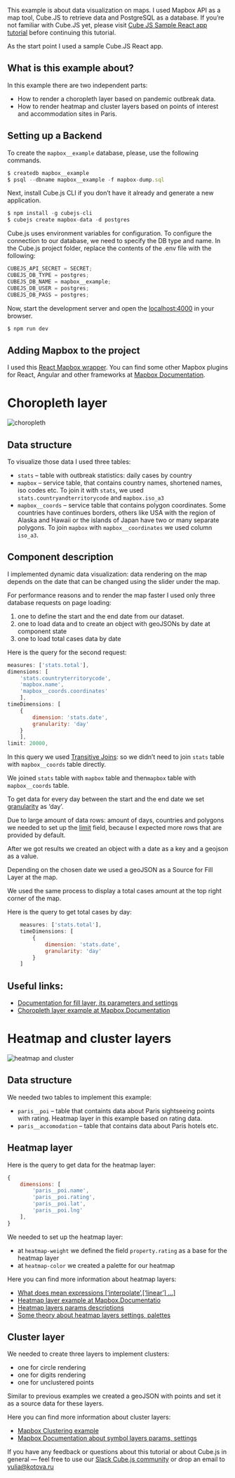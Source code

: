This example is about data visualization on maps. I used Mapbox API as a map tool, Cube.JS to retrieve data and PostgreSQL as a database. If you’re not familiar with Cube.JS yet, please visit [Cube JS Sample React app tutorial](https://cube.dev/blog/cubejs-open-source-dashboard-framework-ultimate-guide/) before continuing this tutorial.

As the start point I used a sample Cube.JS React app.

## What is this example about?

In this example there are two independent parts:

- How to render a choropleth layer based on pandemic outbreak data.
- How to render heatmap and cluster layers based on points of interest and accommodation sites in Paris.

## Setting up a Backend

To create the `mapbox__example` database, please, use the following commands.

```javascript
$ createdb mapbox__example
$ psql --dbname mapbox__example -f mapbox-dump.sql
```

Next, install Cube.js CLI if you don’t have it already and generate a new application.

```javascript
$ npm install -g cubejs-cli
$ cubejs create mapbox-data -d postgres
```

Cube.js uses environment variables for configuration. To configure the connection to our database, we need to specify the DB type and name. In the Cube.js project folder, replace the contents of the .env file with the following:

```javascript
CUBEJS_API_SECRET = SECRET;
CUBEJS_DB_TYPE = postgres;
CUBEJS_DB_NAME = mapbox__example;
CUBEJS_DB_USER = postgres;
CUBEJS_DB_PASS = postgres;
```

Now, start the development server and open the [localhost:4000](https://localhost:4000/) in your browser.

```javascript
$ npm run dev
```

## Adding Mapbox to the project

I used this [React Mapbox wrapper](http://visgl.github.io/react-map-gl/). You can find some other Mapbox plugins for React, Angular and other frameworks at [Mapbox Documentation](https://docs.mapbox.com/mapbox-gl-js/plugins/).

# Choropleth layer

![choropleth](choropleth.jpg)

## Data structure

To visualize those data I used three tables:

- `stats` – table with outbreak statistics: daily cases by country
- `mapbox` – service table, that contains country names, shortened names, iso codes etc. To join it with `stats`, we used `stats.countryandterritorycode` and `mapbox.iso_a3`
- `mapbox__coords` – service table that contains polygon coordinates. Some countries have continues borders, others like USA with the region of Alaska and Hawaii or the islands of Japan have two or many separate polygons. To join `mapbox` with `mapbox__coordinates` we used column `iso_a3`.

## Component description

I implemented dynamic data visualization: data rendering on the map depends on the date that can be changed using the slider under the map.

For performance reasons and to render the map faster I used only three database requests on page loading:

1. one to define the start and the end date from our dataset.
2. one to load data and to create an object with geoJSONs by date at component state
3. one to load total cases data by date

Here is the query for the second request:

```javascript
measures: ['stats.total'],
dimensions: [
    'stats.countryterritorycode',
    'mapbox.name',
    'mapbox__coords.coordinates'
    ],
timeDimensions: [
    {
        dimension: 'stats.date',
        granularity: 'day'
    }
    ],
limit: 20000,
```

In this query we used [Transitive Joins](https://cube.dev/docs/joins#transitive-joins): so we didn’t need to join `stats` table with `mapbox__coords` table directly.

We joined `stats` table with `mapbox` table and then`mapbox` table with `mapbox__coords` table.

To get data for every day between the start and the end date we set [granularity](https://cube.dev/docs/query-format#time-dimensions-format) as ‘day’.

Due to large amount of data rows: amount of days, countries and polygons we needed to set up the [limit](https://cube.dev/docs/query-format#query-properties) field, because I expected more rows that are provided by default.

After we got results we created an object with a date as a key and a geojson as a value.

Depending on the chosen date we used a geoJSON as a Source for Fill Layer at the map.

We used the same process to display a total cases amount at the top right corner of the map.

Here is the query to get total cases by day:

```javascript
    measures: ['stats.total'],
    timeDimensions: [
        {
            dimension: 'stats.date',
            granularity: 'day'
        }
    ]
```

## Useful links:

- [Documentation for fill layer, its parameters and settings ](https://docs.mapbox.com/mapbox-gl-js/style-spec/layers/#fill)
- [Choropleth layer example at Mapbox.Documentation](https://docs.mapbox.com/mapbox-gl-js/example/updating-choropleth/)

# Heatmap and cluster layers

![heatmap and cluster](heatmap.jpg)

## Data structure

We needed two tables to implement this example:

- `paris__poi` – table that containts data about Paris sightseeing points with rating. Heatmap layer in this example based on rating data.
- `paris__accomodation` – table that contains data about Paris hotels etc.

## Heatmap layer

Here is the query to get data for the heatmap layer:

```javascript
{
    dimensions: [
        'paris__poi.name',
        'paris__poi.rating',
        'paris__poi.lat',
        'paris__poi.lng'
    ],
}
```

We needed to set up the heatmap layer:

- at `heatmap-weight` we defined the field `property.rating` as a base for the heatmap layer
- at `heatmap-color` we created a palette for our heatmap

Here you can find more information about heatmap layers:

- [What does mean expressions [‘interpolate’,[‘linear’] …]](https://docs.mapbox.com/mapbox-gl-js/style-spec/expressions/)
- [Heatmap layer example at Mapbox.Documentatio](https://docs.mapbox.com/help/tutorials/make-a-heatmap-with-mapbox-gl-js/)
- [Heatmap layers params descriptions](https://docs.mapbox.com/mapbox-gl-js/style-spec/layers/#heatmap)
- [Some theory about heatmap layers settings, palettes](https://blog.mapbox.com/introducing-heatmaps-in-mapbox-gl-js-71355ada9e6c)

## Cluster layer

We needed to create three layers to implement clusters:

- one for circle rendering
- one for digits rendering
- one for unclustered points

Similar to previous examples we created a geoJSON with points and set it as a source data for these layers.

Here you can find more information about cluster layers:

- [Mapbox Clustering example](https://docs.mapbox.com/mapbox-gl-js/example/cluster/)
- [Mapbox Documentation about symbol layers params, settings](https://docs.mapbox.com/mapbox-gl-js/style-spec/layers/#symbol/)

If you have any feedback or questions about this tutorial or about Cube.js in general — feel free to use our [Slack Cube.js community](http://slack.cube.dev/) or drop an email to [yulia@kotova.ru](mailto:yulia@kotova.ru)
